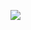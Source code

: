 [![](https://gh.api-go.asia/https://raw.githubusercontent.com/coolplaylinbot/CoolPlayLinBot/main/metrics.classic.svg)]()
